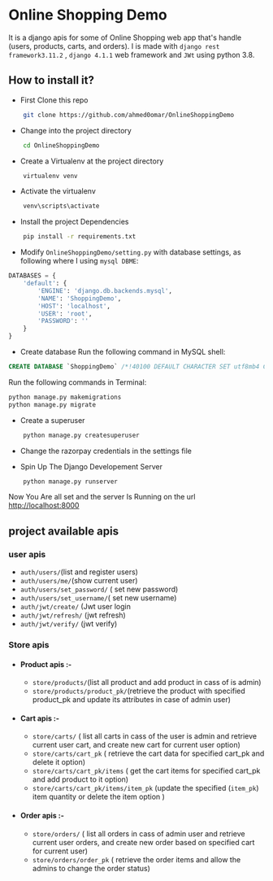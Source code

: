 # Online Shopping Demo

It is a django apis for some of Online Shopping web app that's handle (users, products, carts, and orders).
I is made with `django rest framework3.11.2` , `django 4.1.1` web framework and `JWt` using python 3.8.

## How to install it?

- First Clone this repo

```bash
    git clone https://github.com/ahmed0omar/OnlineShoppingDemo
```

- Change into the project directory

```bash
    cd OnlineShoppingDemo
```

- Create a Virtualenv at the project directory

```bash
    virtualenv venv
```

- Activate the virtualenv

```bash
    venv\scripts\activate
```

- Install the project Dependencies

```bash
    pip install -r requirements.txt
```

- Modify `OnlineShoppingDemo/setting.py` with database settings, as following where I using `mysql DBME`:

```python
DATABASES = {
    'default': {
        'ENGINE': 'django.db.backends.mysql',
        'NAME': 'ShoppingDemo',
        'HOST': 'localhost',
        'USER': 'root',
        'PASSWORD': ''
    }
}
```

- Create database
Run the following command in MySQL shell:

```sql
CREATE DATABASE `ShoppingDemo` /*!40100 DEFAULT CHARACTER SET utf8mb4 COLLATE utf8mb4_unicode_ci */;
```

Run the following commands in Terminal:

```bash
python manage.py makemigrations
python manage.py migrate
```  

- Create a superuser

```bash
    python manage.py createsuperuser
```

- Change the razorpay credentials in the settings file

- Spin Up The Django Developement Server

```bash
    python manage.py runserver
```

Now You Are all set and the server Is Running on the url <http://localhost:8000>

## project available apis

### user apis

- `auth/users/`(list and register users)
- `auth/users/me/`(show current user)
- `auth/users/set_password/` ( set new password)
- `auth/users/set_username/`( set new username)
- `auth/jwt/create/` (Jwt user login
- `auth/jwt/refresh/` (jwt refresh)
- `auth/jwt/verify/` (jwt verify)

### Store apis

- #### Product apis  :-

  - `store/products/`(list all product and add product in cass of is admin)
  - `store/products/product_pk/`(retrieve the product with specified product_pk and update its attributes in case of admin user)

- #### Cart apis :-

  - `store/carts/` ( list all carts in cass of the user is admin and retrieve current user cart, and create new cart for current user option)
  - `store/carts/cart_pk` ( retrieve the cart data for specified cart_pk and delete it option)
  - `store/carts/cart_pk/items` ( get the cart items for specified cart_pk and add product to it option)
  - `store/carts/cart_pk/items/item_pk` (update the specified (`item_pk`) item quantity or delete the item option )

- #### Order apis :-

  - `store/orders/` ( list all orders in cass of    admin user and retrieve current user orders,
    and create new order based on specified cart for current user)
  - `store/orders/order_pk` ( retrieve the order items and allow the admins to change the order status)
